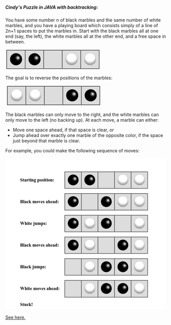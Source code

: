 ##### Cindy's Puzzle in JAVA with backtracking:

You have some number n of black marbles and the same number of white marbles, and you have a playing board which consists simply of a line of 2n+1 spaces to put the marbles in. Start with the black marbles all at one end (say, the left), the white marbles all at the other end, and a free space in between.

![alt tag](start.png)

The goal is to reverse the positions of the marbles:

![alt tag](solution.png)


The black marbles can only move to the right, and the white marbles can only move to the left (no backing up). At each move, a marble can either:

* Move one space ahead, if that space is clear, or
* Jump ahead over exactly one marble of the opposite color, if the space just beyond that marble is clear.

For example, you could make the following sequence of moves:

![alt tag](puzzle.png)

[See here.]( https://www.cis.upenn.edu/~matuszek/cit594-2012/Pages/backtracking.html)

